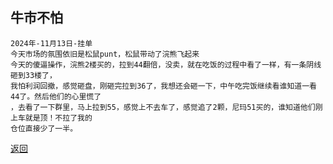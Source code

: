 ## 牛市不怕

```
2024年-11月13日-挂单
今天市场的氛围依旧是松鼠punt，松鼠带动了浣熊飞起来
今天的傻逼操作，浣熊2楼买的，拉到44翻倍，没卖，就在吃饭的过程中看了一样，有一条阴线砸到33楼了，
我怕利润回撤，感觉砸盘，刚砸完拉到36了，我想还会砸一下，中午吃完饭继续看谁知道一看44了。然后他们的心里慌了
，去看了一下群里，马上拉到55，感觉上不去车了，感觉追了2颗，尼玛51买的，谁知道他们刚上车就是顶！不拉了我的
仓位直接少了一半。

```

[返回](..%2F..%2F..%2FREADME.md)